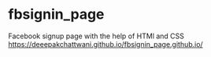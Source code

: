 # fbsignin_page
Facebook signup page with the help of HTMl and CSS
 https://deeepakchattwani.github.io/fbsignin_page.github.io/
